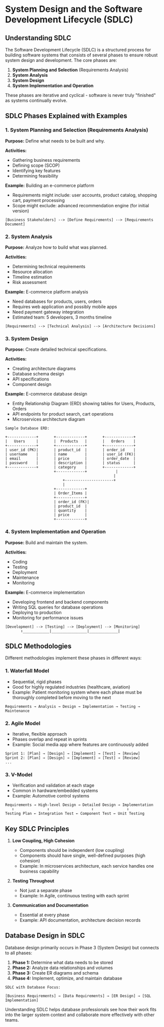 # System Design and the Software Development Lifecycle (SDLC)

## Understanding SDLC

The Software Development Lifecycle (SDLC) is a structured process for building software systems that consists of several phases to ensure robust system design and development. The core phases are:

1. **System Planning and Selection** (Requirements Analysis)
2. **System Analysis**
3. **System Design**
4. **System Implementation and Operation**

These phases are iterative and cyclical - software is never truly "finished" as systems continually evolve.

## SDLC Phases Explained with Examples

### 1. System Planning and Selection (Requirements Analysis)

**Purpose:** Define what needs to be built and why.

**Activities:**
- Gathering business requirements
- Defining scope (SCOP)
- Identifying key features
- Determining feasibility

**Example:** Building an e-commerce platform
- Requirements might include: user accounts, product catalog, shopping cart, payment processing
- Scope might exclude: advanced recommendation engine (for initial version)

```
[Business Stakeholders] --> [Define Requirements] --> [Requirements Document]
```

### 2. System Analysis

**Purpose:** Analyze how to build what was planned.

**Activities:**
- Determining technical requirements
- Resource allocation
- Timeline estimation
- Risk assessment

**Example:** E-commerce platform analysis
- Need databases for products, users, orders
- Requires web application and possibly mobile apps
- Need payment gateway integration
- Estimated team: 5 developers, 3 months timeline

```
[Requirements] --> [Technical Analysis] --> [Architecture Decisions]
```

### 3. System Design

**Purpose:** Create detailed technical specifications.

**Activities:**
- Creating architecture diagrams
- Database schema design
- API specifications
- Component design

**Example:** E-commerce database design
- Entity Relationship Diagram (ERD) showing tables for Users, Products, Orders
- API endpoints for product search, cart operations
- Microservices architecture diagram

```
Sample Database ERD:

+-------------+       +-------------+       +-------------+
|   Users     |       |  Products   |       |   Orders    |
+-------------+       +-------------+       +-------------+
| user_id (PK)|       | product_id  |       | order_id    |
| username    |       | name        |       | user_id (FK)|
| email       |       | price       |       | order_date  |
| password    |       | description |       | status      |
+-------------+       | category    |       +-------------+
                      +-------------+             |
                                                 |
                          +----------------------+
                          |
                      +-------------+
                      | Order_Items |
                      +-------------+
                      | order_id (FK)|
                      | product_id  |
                      | quantity    |
                      | price       |
                      +-------------+
```

### 4. System Implementation and Operation

**Purpose:** Build and maintain the system.

**Activities:**
- Coding
- Testing
- Deployment
- Maintenance
- Monitoring

**Example:** E-commerce implementation
- Developing frontend and backend components
- Writing SQL queries for database operations
- Deploying to production
- Monitoring for performance issues

```
[Development] --> [Testing] --> [Deployment] --> [Monitoring]
       ↑____________|________________|_____________|
```

## SDLC Methodologies

Different methodologies implement these phases in different ways:

### 1. Waterfall Model

- Sequential, rigid phases
- Good for highly regulated industries (healthcare, aviation)
- Example: Patient monitoring system where each phase must be thoroughly completed before moving to the next

```
Requirements → Analysis → Design → Implementation → Testing → Maintenance
```

### 2. Agile Model

- Iterative, flexible approach
- Phases overlap and repeat in sprints
- Example: Social media app where features are continuously added

```
Sprint 1: [Plan] → [Design] → [Implement] → [Test] → [Review]
Sprint 2: [Plan] → [Design] → [Implement] → [Test] → [Review]
...
```

### 3. V-Model

- Verification and validation at each stage
- Common in hardware/embedded systems
- Example: Automotive control systems

```
Requirements → High-level Design → Detailed Design → Implementation
   ↑               ↑                   ↑               ↑
Testing Plan ← Integration Test ← Component Test ← Unit Testing
```

## Key SDLC Principles

1. **Low Coupling, High Cohesion**
   - Components should be independent (low coupling)
   - Components should have single, well-defined purposes (high cohesion)
   - Example: In microservices architecture, each service handles one business capability

2. **Testing Throughout**
   - Not just a separate phase
   - Example: In Agile, continuous testing with each sprint

3. **Communication and Documentation**
   - Essential at every phase
   - Example: API documentation, architecture decision records

## Database Design in SDLC

Database design primarily occurs in Phase 3 (System Design) but connects to all phases:

1. **Phase 1:** Determine what data needs to be stored
2. **Phase 2:** Analyze data relationships and volumes
3. **Phase 3:** Create ER diagrams and schema
4. **Phase 4:** Implement, optimize, and maintain database

```
SDLC with Database Focus:

[Business Requirements] → [Data Requirements] → [ER Design] → [SQL Implementation]
```

Understanding SDLC helps database professionals see how their work fits into the larger system context and collaborate more effectively with other teams.